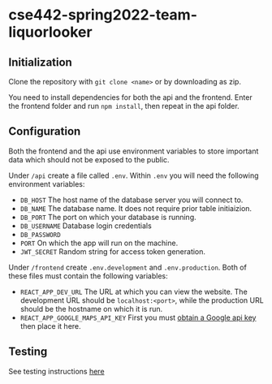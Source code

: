 # cse442-spring2022-team-liquorlooker

## Initialization
Clone the repository with `git clone <name>` or by downloading as zip.

You need to install dependencies for both the api and the frontend. Enter the frontend folder and run `npm install`, then repeat in the api folder.

## Configuration
Both the frontend and the api use environment variables to store important data which should not be exposed to the public.

Under `/api` create a file called `.env`. Within `.env` you will need the following environment variables:
- `DB_HOST` The host name of the database server you will connect to.
- `DB_NAME` The database name. It does not require prior table initiaizion.
- `DB_PORT` The port on which your database is running.
- `DB_USERNAME` Database login credentials
- `DB_PASSWORD`
- `PORT` On which the app will run on the machine.
- `JWT_SECRET` Random string for access token generation.

Under `/frontend` create `.env.development` and `.env.production`. Both of these files must contain the following variables:
- `REACT_APP_DEV_URL` The URL at which you can view the website. The development URL should be `localhost:<port>`, while the production URL should be the hostname on which it is run.
- `REACT_APP_GOOGLE_MAPS_API_KEY` First you must [obtain a Google api key](https://developers.google.com/maps/documentation/javascript/get-api-key) then place it here.

## Testing
See testing instructions [here](TESTING.md)